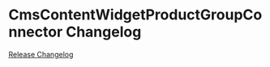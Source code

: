 # CmsContentWidgetProductGroupConnector Changelog

[Release Changelog](https://github.com/spryker/CmsContentWidgetProductGroupConnector/releases)
